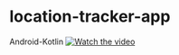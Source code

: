 # location-tracker-app
Android-Kotlin
[![Watch the video](https://upload.wikimedia.org/wikipedia/commons/thumb/e/e1/Logo_of_YouTube_%282015-2017%29.svg/1200px-Logo_of_YouTube_%282015-2017%29.svg.png)](https://www.youtube.com/watch?v=Lc_j7YNeYDE)

